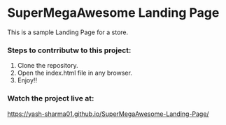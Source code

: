 # SuperMegaAwesome Landing Page
This is a sample Landing Page for a store.

### Steps to contrributw to this project:
1. Clone the repository.
2. Open the index.html file in any browser.
3. Enjoy!!

### Watch the project live at:
https://yash-sharma01.github.io/SuperMegaAwesome-Landing-Page/